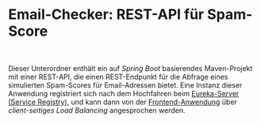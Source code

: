 # Email-Checker: REST-API für Spam-Score #

<br>

Dieser Unterordner enthält ein auf *Spring Boot* basierendes Maven-Projekt
mit einer REST-API, die einen REST-Endpunkt für die Abfrage eines
simulierten Spam-Scores für Email-Adressen bietet. Eine Instanz dieser Anwendung 
registriert sich nach dem Hochfahren beim 
[Eureka-Server (Service Registry)](../registry/), 
und  kann dann von der 
[Frontend-Anwendung](../frontend/)
über *client-seitiges Load Balancing* angesprochen werden.

<br>
